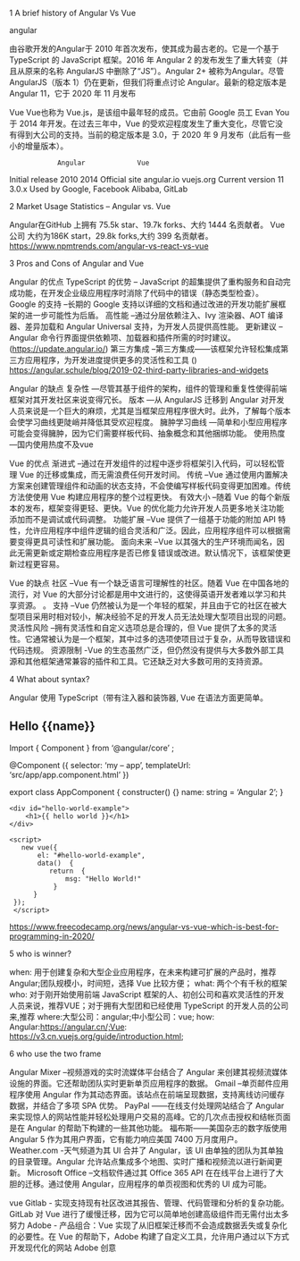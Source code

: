 
1 A brief history of  Angular Vs Vue

angular

由谷歌开发的Angular于 2010 年首次发布，使其成为最古老的。它是一个基于 TypeScript 的 JavaScript 框架。2016 年 Angular 2 的发布发生了重大转变（并且从原来的名称 AngularJS 中删除了“JS”）。Angular 2+ 被称为Angular。尽管 AngularJS（版本 1）仍在更新，但我们将重点讨论 Angular。最新的稳定版本是 Angular 11，它于 2020 年 11 月发布

Vue
Vue也称为 Vue.js，是该组中最年轻的成员。它由前 Google 员工 Evan You 于 2014 年开发。在过去三年中，Vue 的受欢迎程度发生了重大变化，尽管它没有得到大公司的支持。当前的稳定版本是 3.0，于 2020 年 9 月发布（此后有一些小的增量版本）。

                Angular	        	Vue
Initial release	2010		        2014
Official site	angular.io		    vuejs.org
Current version	11		            3.0.x
Used by	Google, Facebook	    Alibaba, GitLab

2 Market Usage Statistics – Angular vs. Vue

Angular在GitHub 上拥有 75.5k star、19.7k forks、大约 1444 名贡献者。 
Vue公司 大约为186K start，29.8k forks,大约 399 名贡献者。
https://www.npmtrends.com/angular-vs-react-vs-vue

3 Pros and Cons of Angular and Vue

Angular 的优点
TypeScript 的优势    – JavaScript 的超集提供了重构服务和自动完成功能，在开发企业级应用程序时消除了代码中的错误（静态类型检查）。 
Google 的支持        –长期的 Google 支持以详细的文档和通过改进的开发功能扩展框架的进一步可能性为后盾。 
高性能               –通过分层依赖注入、Ivy 渲染器、AOT 编译器、差异加载和 Angular Universal 支持，为开发人员提供高性能。 
更新建议             –Angular 命令行界面提供依赖项、加载器和插件所需的时时建议。  (https://update.angular.io/)
第三方集成           –第三方集成——该框架允许轻松集成第三方应用程序，为开发进度提供更多的灵活性和工具 ()                  
                      https://angular.schule/blog/2019-02-third-party-libraries-and-widgets

Angular 的缺点
复杂性               —尽管其基于组件的架构，组件的管理和重复性使得前端框架对其开发社区来说变得冗长。 
版本                 —从 AngularJS 迁移到 Angular 对开发人员来说是一个巨大的麻烦，尤其是当框架应用程序很大时。此外，了解每个版本会使学习曲线更陡峭并降低其受欢迎程度。
臃肿学习曲线          —简单和小型应用程序可能会变得臃肿，因为它们需要样板代码、抽象概念和其他捆绑功能。
使用热度              —国内使用热度不及vue

Vue 的优点 
渐进式                –通过在开发组件的过程中逐步将框架引入代码，可以轻松管理 Vue 的迁移或集成，而无需浪费任何开发时间。 
传统                  –Vue 通过使用内置解决方案来创建管理组件和动画的状态支持，不会使编写样板代码变得更加困难。传统方法使使用 Vue 构建应用程序的整个过程更快。 
有效大小              –随着 Vue 的每个新版本的发布，框架变得更轻、更快。Vue 的优化能力允许开发人员更多地关注功能添加而不是调试或代码调整。 
功能扩展              –Vue 提供了一组基于功能的附加 API 特性，允许应用程序中组件逻辑的组合灵活和广泛。因此，应用程序组件可以根据需要变得更具可读性和扩展功能。
面向未来              –Vue 以其强大的生产环境而闻名，因此无需更新或定期检查应用程序是否已修复错误或改进。默认情况下，该框架使更新过程更容易。 

Vue 的缺点 
社区                  –Vue 有一个缺乏语言可理解性的社区。随着 Vue 在中国各地的流行，对 Vue 的大部分讨论都是用中文进行的，这使得英语开发者难以学习和共享资源。 。 
支持                  –Vue 仍然被认为是一个年轻的框架，并且由于它的社区在被大型项目采用时相对较小，解决经验不足的开发人员无法处理大型项目出现的问题。 
灵活性风险             –拥有灵活性和自定义选项总是合理的，但 Vue 提供了太多的灵活性。它通常被认为是一个框架，其中过多的选项使项目过于复杂，从而导致错误和代码违规。 
资源限制               -Vue 的生态虽然广泛，但仍然没有提供与大多数外部工具源和其他框架通常兼容的插件和工具。它还缺乏对大多数可用的支持资源。

4 What about syntax?

Angular 使用 TypeScript（带有注入器和装饰器, Vue 在语法方面更简单。
<div>
  <h2>Hello {{name}}</h2>
</div>
Import {  Component  } from ‘@angular/core’ ;

@Component ({
  selector:  ‘my – app’,
  templateUrl:  ‘src/app/app.component.html’
})

export class AppComponent {
  constructer() {}
  name: string = ‘Angular 2’;
}


<!DOCTYPE html>
<html lang="en">
    <meta>
       <meta charset="UTF-8">
        <title>Hello world example</title>
     </meta> 

<body>

    <div id="hello-world-example">
        <h1>{{ hello world }}</h1>
    </div>

    <script>
       new vue({
           el: "#hello-world-example",
           data()  {
              return  {
                  msg: "Hello World!"
               }
          }
     });
     </script>

  </body>
</html>

https://www.freecodecamp.org/news/angular-vs-vue-which-is-best-for-programming-in-2020/


5 who is winner?

when: 用于创建复杂和大型企业应用程序，在未来构建可扩展的产品时，推荐Angular;团队规模小，时间短，选择 Vue 比较方便；
what: 两个个有千秋的框架
who:  对于刚开始使用前端 JavaScript 框架的人、初创公司和喜欢灵活性的开发人员来说，推荐VUE；对于拥有大型团和已经使用 TypeScript 的开发人员的公司来,推荐
where:大型公司：angular;中小型公司：vue;
how:  Angular:https://angular.cn/;Vue: https://v3.cn.vuejs.org/guide/introduction.html;

6 who use the two frame

Angular
Mixer –视频游戏的实时流媒体平台结合了 Angular 来创建其视频流媒体设施的界面。它还帮助团队实时更新单页应用程序的数据。
Gmail –单页邮件应用程序使用 Angular 作为其动态界面。该站点在前端呈现数据，支持离线访问缓存数据，并结合了多项 SPA 优势。 
PayPal ——在线支付处理网站结合了 Angular 来实现惊人的网站性能并轻松处理用户交易的高峰。它的几次点击授权和结帐页面是在 Angular 的帮助下构建的一些其他功能。 
福布斯——美国杂志的数字版使用 Angular 5 作为其用户界面，它有能力响应美国 7400 万月度用户。 
Weather.com -天气频道为其 UI 合并了 Angular，该 UI 由单独的团队为其单独的目录管理。Angular 允许站点集成多个地图、实时广播和视频流以进行新闻更新。 
Microsoft Office –文档软件通过其 Office 365 API 在在线平台上进行了大胆的迁移。通过使用 Angular，应用程序的单页视图和优秀的 UI 成为可能。

vue
Gitlab - 实现支持现有社区改进其报告、管理、代码管理和分析的复杂功能。GitLab 对 Vue 进行了缓慢迁移，因为它可以简单地创建高级组件而无需付出太多努力
Adobe  - 产品组合：Vue 实现了从旧框架迁移而不会造成数据丢失或复杂化的必要性。在 Vue 的帮助下，Adobe 构建了自定义工具，允许用户通过以下方式开发现代化的网站 Adobe 创意